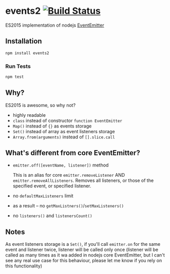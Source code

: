 # events2 [![Build Status](https://travis-ci.org/R1ZZU/events2.svg?branch=master)](https://travis-ci.org/R1ZZU/events2)

ES2015 implementation of nodejs [EventEmitter](https://nodejs.org/dist/latest-v4.x/docs/api/events.html)

## Installation

```sh
npm install events2
```

### Run Tests
```sh
npm test
```

## Why?

ES2015 is awesome, so why not?

 * highly readable
 * `class` instead of constructor `function EventEmitter`
 * `Map()` instead of `{}` as events storage
 * `Set()` instead of array as event listeners storage
 * `Array.from(arguments)` instead of `[].slice.call`

## What's different from core EventEmitter?

 * `emitter.off([eventName, listener])` method

   This is an alias for core `emitter.removeListener` AND `emitter.removeAllListeners`. Removes all listeners, or those of the specified event, or specified listener.
 * no `defaultMaxListeners` limit
 * as a result – no `getMaxListners()`/`setMaxListeners()`
 * no `listeners()` and `listenersCount()`


## Notes

As event listeners storage is a `Set()`, if you'll call `emitter.on` for the same event and listener twice, listener will be called only once (listener will be called as many times as it wa added in nodejs core EventEmitter, but I can't see any real use case for this behaviour, please let me know if you rely on this functionality)
